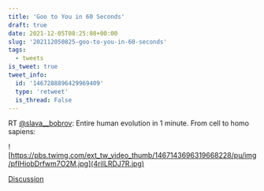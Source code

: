 ```yaml
---
title: 'Goo to You in 60 Seconds'
draft: true
date: 2021-12-05T08:25:08+00:00
slug: '202112050825-goo-to-you-in-60-seconds'
tags:
  - tweets
is_tweet: true
tweet_info:
  id: '1467288896429969409'
  type: 'retweet'
  is_thread: False
---
```




RT [@slava__bobrov](https://x.com/slava__bobrov): Entire human evolution in 1 minute. From cell to homo sapiens: 

![https://pbs.twimg.com/ext_tw_video_thumb/1467143696319668228/pu/img/pfIHiobDrfwm7O2M.jpg](4riILRDJ7R.jpg)

[Discussion](https://x.com/sytelus/status/1467288896429969409)
